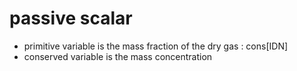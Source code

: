 
# passive scalar
- primitive variable is the mass fraction of the dry gas : cons[IDN]
- conserved variable is the mass concentration
